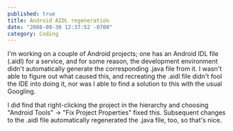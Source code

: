 ```yaml
---
published: true
title: Android AIDL regeneration
date: "2008-09-30 12:37:52 -0700"
category: Coding
---
```


I'm working on a couple of Android projects; one has an Android IDL file
(.aidl) for a service, and for some reason, the development environment didn't
automatically generate the corresponding .java file from it. I wasn't able to
figure out what caused this, and recreating the .aidl file didn't fool the IDE
into doing it, nor was I able to find a solution to this with the usual
Googling.<!--more-->

I did find that right-clicking the project in the hierarchy and choosing
"Android Tools" -> "Fix Project Properties" fixed this. Subsequent changes to
the .aidl file automatically regenerated the .java file, too, so that's nice.
